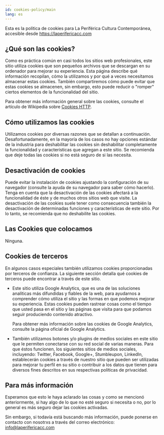 ```yaml
---
id: cookies-policy/main
lang: es
---
```


Esta es la política de cookies para La Periférica Cultura Contemporánea,
accesible desde https://laperifericacc.com

## ¿Qué son las cookies?

Como es práctica común en casi todos los sitios web profesionales, este sitio
utiliza cookies que son pequeños archivos que se descargan en su ordenador para
mejorar su experiencia. Esta página describe qué información recopilan, cómo la
utilizamos y por qué a veces necesitamos almacenar estas cookies. También
compartiremos cómo puede evitar que estas cookies se almacenen, sin embargo,
esto puede reducir o "romper" ciertos elementos de la funcionalidad del sitio.

Para obtener más información general sobre las cookies, consulte el artículo de
Wikipedia sobre [Cookies
HTTP](<https://es.wikipedia.org/wiki/Cookie_(inform%C3%A1tica)>).

## Cómo utilizamos las cookies

Utilizamos cookies por diversas razones que se detallan a continuación.
Desafortunadamente, en la mayoría de los casos no hay opciones estándar de la
industria para deshabilitar las cookies sin deshabilitar completamente la
funcionalidad y características que agregan a este sitio. Se recomienda que deje
todas las cookies si no está seguro de si las necesita.

## Desactivación de cookies

Puede evitar la instalación de cookies ajustando la configuración de su
navegador (consulte la ayuda de su navegador para saber cómo hacerlo). Tenga en
cuenta que la desactivación de las cookies afectará a la funcionalidad de éste y
de muchos otros sitios web que visite. La desactivación de las cookies suele
tener como consecuencia también la desactivación de determinadas funciones y
características de este sitio. Por lo tanto, se recomienda que no deshabilite
las cookies.

## Las Cookies que colocamos

Ninguna.

## Cookies de terceros

En algunos casos especiales también utilizamos cookies proporcionadas por
terceros de confianza. La siguiente sección detalla qué cookies de terceros
puede encontrar a través de este sitio.

- Este sitio utiliza Google Analytics, que es una de las soluciones analíticas
  más difundidas y fiables de la web, para ayudarnos a comprender cómo utiliza
  el sitio y las formas en que podemos mejorar su experiencia. Estas cookies
  pueden rastrear cosas como el tiempo que usted pasa en el sitio y las páginas
  que visita para que podamos seguir produciendo contenido atractivo.

  Para obtener más información sobre las cookies de Google Analytics, consulte
  la página oficial de Google Analytics.

- También utilizamos botones y/o plugins de medios sociales en este sitio que le
  permiten conectarse con su red social de varias maneras. Para que éstos
  funcionen, los siguientes sitios de medios sociales, incluyendo: Twitter,
  Facebook, Google+, Stumbleupon, LinkedIn, establecerán cookies a través de
  nuestro sitio que pueden ser utilizadas para mejorar tu perfil en su sitio o
  contribuir a los datos que tienen para diversos fines descritos en sus
  respectivas políticas de privacidad.

## Para más información

Esperamos que esto le haya aclarado las cosas y como se mencionó anteriormente,
si hay algo de lo que no esté seguro si necesita o no, por lo general es más
seguro dejar las cookies activadas.

Sin embargo, si todavía está buscando más información, puede ponerse en contacto
con nosotrxs a través del correo electrónico:
[info@laperifericacc.com](mailto:info@laperifericacc.com)
